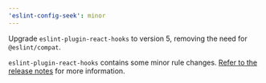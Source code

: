 ```yaml
---
'eslint-config-seek': minor
---
```


Upgrade `eslint-plugin-react-hooks` to version 5, removing the need for `@eslint/compat`.

`eslint-plugin-react-hooks` contains some minor rule changes. [Refer to the release notes](https://github.com/facebook/react/releases/tag/eslint-plugin-react-hooks%405.0.0) for more information.
